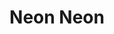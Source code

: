 ---
title: "Neon Neon"
summary: "Neon Neon is a collaborative project from producer Boom Bip and Gruff Rhys, the frontman for the Welsh rock band Super Furry Animals. They began work on the project in October 2006 originally under the moniker Delorean. In March 2008 the duo, by now calling themselves Neon Neon, released a full-length album entitled Stainless Style to generally positive reviews and earned a nomination for the 2008 Mercury Music Prize.Gruff Rhys cast doubt over the future of Neon Neon in a 2008 interview for the BBC: \"I don't know about making another Neon Neon album because it was quite a specific record about DeLorean's life story. If we did something in the future it would have to be something different. But it's nice that it did well and we get to play it live.\"Neon Neon remixed Oasis's song \"To Be Where There's Life\" from their Dig Out Your Soul album for inclusion as the B-side of Oasis's single, \"I'm Outta Time.\" However, it was only released on the vinyl copy of the single.
In December 2011, Neon Neon announced the release of a new song from their Stainless Style sessions. The song \"Wheels\" was released as part of the Complex compilation, which celebrated the 10th anniversary of Lex Records. An NME article announcing the release of the song suggested that Neon Neon were to return to the studio in 2012 to record a second album.On 30 April 2013, the group released their second album, Praxis Makes Perfect, focusing on the life of Italian left-wing publisher Giangiacomo Feltrinelli."
image: "neon-neon.jpg"
apple_music_artist_url: "https://music.apple.com/gb/artist/neon-neon/266739607"
wikipedia_url: "https://en.wikipedia.org/wiki/Neon_Neon"
---